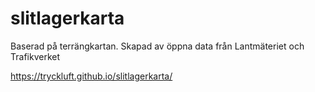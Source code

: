 # slitlagerkarta
Baserad på terrängkartan.
Skapad av öppna data från Lantmäteriet och Trafikverket

https://tryckluft.github.io/slitlagerkarta/

